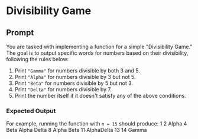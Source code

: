 
# Divisibility Game

## Prompt

You are tasked with implementing a function for a simple "Divisibility Game." The goal is to output specific words for numbers based on their divisibility, following the rules below:

1. Print `"Gamma"` for numbers divisible by both 3 and 5.
2. Print `"Alpha"` for numbers divisible by 3 but not 5.
3. Print `"Beta"` for numbers divisible by 5 but not 3.
4. Print `"Delta"` for numbers divisible by 7.
5. Print the number itself if it doesn't satisfy any of the above conditions.

### Expected Output

For example, running the function with `n = 15` should produce:
1
2
Alpha
4
Beta
Alpha
Delta
8
Alpha
Beta
11
AlphaDelta
13
14
Gamma


